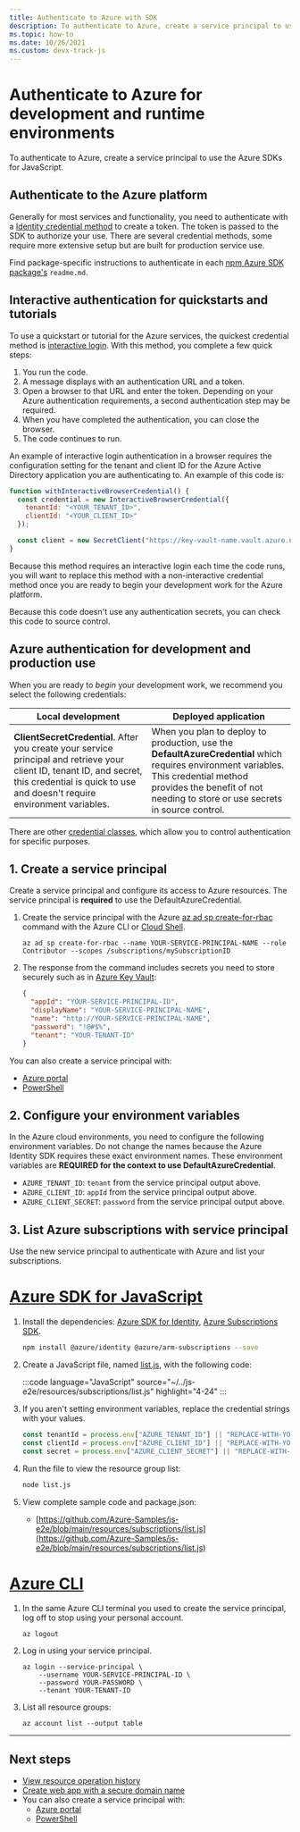 ```yaml
---
title: Authenticate to Azure with SDK
description: To authenticate to Azure, create a service principal to use the Azure SDKs for JavaScript.
ms.topic: how-to
ms.date: 10/26/2021
ms.custom: devx-track-js
---
```


# Authenticate to Azure for development and runtime environments

To authenticate to Azure, create a service principal to use the Azure SDKs for JavaScript.

## Authenticate to the Azure platform

Generally for most services and functionality, you need to authenticate with a [Identity credential method](https://www.npmjs.com/package/@azure/identity) to create a token. The token is passed to the SDK to authorize your use. There are several credential methods, some require more extensive setup but are built for production service use. 

Find package-specific instructions to authenticate in each [npm Azure SDK package's](../azure-sdk-library-package-index.md) `readme.md`. 

## Interactive authentication for quickstarts and tutorials

To use a quickstart or tutorial for the Azure services, the quickest credential method is [interactive login](https://github.com/Azure/azure-sdk-for-js/blob/hotfix/identity_1.3.0/sdk/identity/identity/samples/AzureIdentityExamples.md#authenticating-a-user-account-interactively-in-the-browser). With this method, you complete a few quick steps:
1. You run the code.
1. A message displays with an authentication URL and a token. 
1. Open a browser to that URL and enter the token. Depending on your Azure authentication requirements, a second authentication step may be required.
1. When you have completed the authentication, you can close the browser.
1. The code continues to run.

An example of interactive login authentication in a browser requires the configuration setting for the tenant and client ID for the Azure Active Directory application you are authenticating to. An example of this code is:

```javascript
function withInteractiveBrowserCredential() {
  const credential = new InteractiveBrowserCredential({
    tenantId: "<YOUR_TENANT_ID>",
    clientId: "<YOUR_CLIENT_ID>"
  });

  const client = new SecretClient("https://key-vault-name.vault.azure.net", credential);
}
```

Because this method requires an interactive login each time the code runs, you will want to replace this method with a non-interactive credential method once you are ready to begin your development work for the Azure platform. 

Because this code doesn't use any authentication secrets, you can check this code to source control. 

## Azure authentication for development and production use

When you are ready to _begin_ your development work, we recommend you select the following credentials: 

|Local development|Deployed application|
|--|--|
|**ClientSecretCredential**. After you create your service principal and retrieve your client ID, tenant ID, and secret, this credential is quick to use and doesn't require environment variables.|When you plan to deploy to production, use the **DefaultAzureCredential** which requires environment variables. This credential method provides the benefit of not needing to store or use secrets in source control.  |

There are other [credential classes](https://www.npmjs.com/package/@azure/identity#credential-classes), which allow you to control authentication for specific purposes. 

## 1. Create a service principal

Create a service principal and configure its access to Azure resources. The service principal is **required** to use the DefaultAzureCredential.

1. Create the service principal with the Azure [az ad sp create-for-rbac](/cli/azure/ad/sp#az_ad_sp_create_for_rbac) command with the Azure CLI or [Cloud Shell](https://shell.azure.com). 

    ```azurecli
    az ad sp create-for-rbac --name YOUR-SERVICE-PRINCIPAL-NAME --role Contributor --scopes /subscriptions/mySubscriptionID
    ```

2. The response from the command includes secrets you need to store securely such as in [Azure Key Vault](/azure/key-vault/):

    ```json
    {
      "appId": "YOUR-SERVICE-PRINCIPAL-ID",
      "displayName": "YOUR-SERVICE-PRINCIPAL-NAME",
      "name": "http://YOUR-SERVICE-PRINCIPAL-NAME",
      "password": "!@#$%",
      "tenant": "YOUR-TENANT-ID"
    }
    ```

You can also create a service principal with:
* [Azure portal](/azure/active-directory/develop/howto-create-service-principal-portal)
* [PowerShell](/azure/active-directory/develop/howto-authenticate-service-principal-powershell) 

## 2. Configure your environment variables

In the Azure cloud environments, you need to configure the following environment variables. Do not change the names because the Azure Identity SDK requires these exact environment names. These environment variables are **REQUIRED for the context to use DefaultAzureCredential**. 

   * `AZURE_TENANT_ID`: `tenant` from the service principal output above. 
   * `AZURE_CLIENT_ID`: `appId` from the service principal output above.
   * `AZURE_CLIENT_SECRET`: `password` from the service principal output above.

## 3. List Azure subscriptions with service principal 

Use the new service principal to authenticate with Azure and list your subscriptions. 

# [Azure SDK for JavaScript](#tab/azure-sdk-for-javascript)

1. Install the dependencies: [Azure SDK for Identity](https://www.npmjs.com/package/@azure/identity), [Azure Subscriptions SDK](https://www.npmjs.com/package/@azure/arm-subscriptions).

    ```bash
    npm install @azure/identity @azure/arm-subscriptions --save
    ```

1. Create a JavaScript file, named [list.js](https://github.com/Azure-Samples/js-e2e/blob/main/resources/subscriptions/list.js), with the following code:

    :::code language="JavaScript" source="~/../js-e2e/resources/subscriptions/list.js" highlight="4-24"  :::

1. If you aren't setting environment variables, replace the credential strings with your values.
 
    ```javascript
    const tenantId = process.env["AZURE_TENANT_ID"] || "REPLACE-WITH-YOUR-TENANT-ID"; 
    const clientId = process.env["AZURE_CLIENT_ID"] || "REPLACE-WITH-YOUR-CLIENT-ID"; 
    const secret = process.env["AZURE_CLIENT_SECRET"] || "REPLACE-WITH-YOUR-CLIENT-SECRET";
    ```

1. Run the file to view the resource group list:

    ```bash
    node list.js
    ```

1. View complete sample code and package.json:

    * [https://github.com/Azure-Samples/js-e2e/blob/main/resources/subscriptions/list.js](https://github.com/Azure-Samples/js-e2e/blob/main/resources/subscriptions/list.js)

# [Azure CLI](#tab/azure-cli-list-subscriptions)

1. In the same Azure CLI terminal you used to create the service principal, log off to stop using your personal account.

    ```azurecli
    az logout
    ```
    
1. Log in using your service principal. 

    ```azurecli
    az login --service-principal \
        --username YOUR-SERVICE-PRINCIPAL-ID \
        --password YOUR-PASSWORD \
        --tenant YOUR-TENANT-ID
    ```

1.  List all resource groups: 

    ```azurecli
    az account list --output table
    ```

---

## Next steps

* [View resource operation history](../how-to/with-azure-sdk/list-resource-operation-history.md)
* [Create web app with a secure domain name](../how-to/add-custom-domain-to-web-app.md)
* You can also create a service principal with:
  * [Azure portal](/azure/active-directory/develop/howto-create-service-principal-portal)
  * [PowerShell](/azure/active-directory/develop/howto-authenticate-service-principal-powershell)
